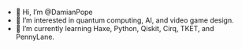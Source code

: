 - 👋 Hi, I’m @DamianPope
- 👀 I’m interested in quantum computing, AI, and video game design.
- 🌱 I’m currently learning Haxe, Python, Qiskit, Cirq, TKET, and PennyLane.

<!---
DamianPope/DamianPope is a ✨ special ✨ repository because its `README.md` (this file) appears on your GitHub profile.
You can click the Preview link to take a look at your changes.
--->
